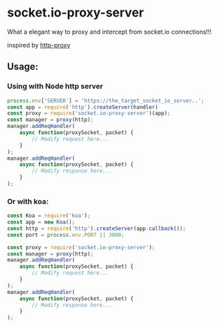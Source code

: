 # socket.io-proxy-server
What a elegant way to proxy and intercept from socket.io connections!!!

inspired by [http-proxy](https://github.com/EltonZhong/koa-better-http-proxy)

## Usage:

### Using with Node http server
```js
process.env['SERVER'] = 'https://the_target_socket_io_server..';
const app = require('http').createServer(handler)
const proxy = require('socket.io-proxy-server')(app);
const manager = proxy(http);
manager.addReqHandler(
    async function(proxySocket, packet) {
        // Modify request here...
    }
);
manager.addReqHandler(
    async function(proxySocket, packet) {
        // Modify response here...
    }
);
```


### Or with koa:
```js
const Koa = require('koa');
const app = new Koa();
const http = require('http').createServer(app.callback());
const port = process.env.PORT || 3000;

const proxy = require('socket.io-proxy-server');
const manager = proxy(http);
manager.addReqHandler(
    async function(proxySocket, packet) {
        // Modify request here...
    }
);
manager.addReqHandler(
    async function(proxySocket, packet) {
        // Modify response here...
    }
);
```

